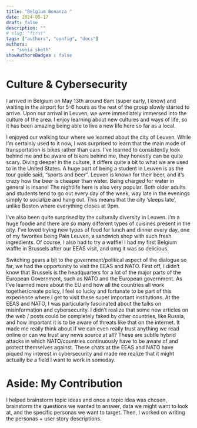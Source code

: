 ```yaml
---
title: "Belgium Bonanza "
date: 2024-05-17
draft: false
description: ""
# slug: "first"
tags: ["authors", "config", "docs"]
authors:
  - "sonia_sheth"
showAuthorsBadges : false
---
```


# Culture & Cybersecurity
I arrived in Belgium on May 13th around 6am (super early, I know) and waiting in the airport for 5-6 hours as the rest of the group slowly started to arrive. 
Upon our arrival in Leuven, we were immediately immersed into the culture of the area. I enjoy learning about new cultures and ways of life, so it has been amazing being able to live a new life here so far as a local. 

I enjoyed our walking tour where we learned about the city of Leuven. While I’m certainly used to it now, I was surprised to learn that the main mode of transportation is bikes rather than cars. I’ve learned to consistently look behind me and be aware of bikers behind me, they honestly can be quite scary. Diving deeper in the culture, it differs quite a bit to what we are used to in the United States. A huge part of being a student in Leuven is as the tour guide said, “sports and beer”. Leuven is known for their beer, and it’s crazy how the beer is cheaper than water. Being charged for water in general is insane! The nightlife here is also very popular. Both older adults and students tend to go out every day of the week, way late in the evenings simply to socialize and hang out. This means that the city ‘sleeps late’, unlike Boston where everything closes at 9pm. 

I’ve also been quite surprised by the culturally diversity in Leuven. I’m a huge foodie and there are so many different types of cuisines present in the city. I’ve loved trying new types of food for lunch and dinner every day, one of my favorites being Pain Leuven, a sandwich shop with such fresh ingredients. Of course, I also had to try a waffle! I had my first Belgium waffle in Brussels after our EEAS visit, and omg it was so delicious. 

Switching gears a bit to the government/political aspect of the dialogue so far, we had the opportunity to visit the EEAS and NATO. First off, I didn’t know that Brussels is the headquarters for a lot of the major parts of the European Government, such as NATO and the European government. As I’ve learned more about the EU and how all the countries all work together/create policy, I feel so lucky and fortunate to be part of this experience where I get to visit these super important institutions. At the EEAS and NATO, I was particularly fascinated about the talks on misinformation and cybersecurity. I didn’t realize that some new articles on the web / posts could be completely faked by other countries, like Russia, and how important it is to be aware of threats like that on the internet. It made me really think about if we can even really trust anything we read online or can we trust any news source at all? These are subtle hybrid attacks in which NATO/countries continuously have to be aware of and protect themselves against. These chats at the EEAS and NATO have piqued my interest in cybersecurity and made me realize that it might actually be a field I want to work in someday. 

# Aside: My Contribution
I helped brainstorm topic ideas and once a topic idea was chosen, brainstorm the questions we wanted to answer, data we might want to look at, and the specific personas we want to target. Then, I worked on writing the personas + user story descriptions. 
